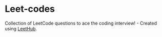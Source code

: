# Leet-codes
Collection of LeetCode questions to ace the coding interview! - Created using [LeetHub](https://github.com/QasimWani/LeetHub).
